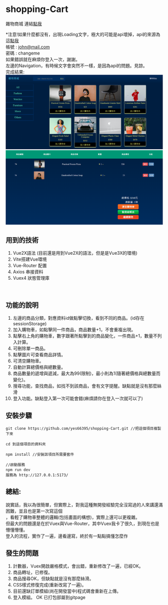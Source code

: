 # shopping-Cart
雜物商城 連結<a href="https://yes66395.github.io/shopping-Cart/" target="_blank">點我</a>

*注意!如果什麼都沒有，出現Loading文字，極大的可能是api壞掉，api的來源為這<a href="https://fakeapi.platzi.com/en/rest/products">點我</a>
<br/>
帳號 : john@mail.com <br/>
密碼 : changeme
<br/>
如果錯誤就在麻煩你登入一次，謝謝。
<br/>
左邊的Navigation，有時候文字會突然不一樣，是因為api的問題。見諒。
<br/>
完成結果:
<br/>
<img src="https://github.com/yes66395/POSData/blob/main/%E5%9C%96%E7%89%873.png?raw=true"  />
<br/>
<img src="https://github.com/yes66395/POSData/blob/main/%E5%9C%96%E7%89%874.png?raw=true" />

## 用到的技術

1. Vue2X語法 (目前還是用到Vue2X的語法，但是是Vue3X的環境)
2. Vite搭建Vue環境
3. Vue-Router 配置
4. Axios 串接資料
5. Vuex4 狀態管理庫

<br/>

## 功能的說明

1. 左邊的商品分類，對應資料id做點擊切換，看到不同的商品。(id存在sessionStorage)
2. 加入購物車，如點擊同一件商品，商品數量+1，不會重複出現。
3. 點擊右上角的購物車，數字跟著所點擊到的商品變化，一件商品+1，數量不列入計算。
4. 可刪除單一商品。
5. 點擊圖片可查看商品詳情。
6. 可清空購物車。
7. 自動計算總價格與總數量。
8. 商品數量的遞增與遞減，最大為99(限制)，最小則為1(隨著總價格與總數量而變化)。
9. 搜尋功能，查找商品，如找不到該商品，會有文字提醒。缺點就是沒有那麼絲滑
10. 登入功能。缺點登入第一次可能會錯(麻煩請你在登入一次就可以了)



## 安裝步驟
```
git clone https://github.com/yes66395/shopping-Cart.git //把這個項目複製下來

cd 到這個項目的資料夾 

npm install //安裝該項目所需要套件

//啟動服務
npm run dev 
服務為 http://127.0.0.1:5173/
```
## 總結:

說實話，我以為很簡單，但實際上，對我這種無開發經驗完全沒寫過的人來講還滿困難，並且也是第一次寫這個<br/>，看輕了購物車整體的邏輯(包括畫面的構想)，實際上還可以更複雜。<br/>
但最大的問題還是在於Vuex與Vue-Router，其中Vuex我卡了很久，到現在也是懵懂懵懂。<br/>
登入的流程，實作了一遍，邊看邊寫，終於有一點點搞懂怎麼作
<br/>

## 發生的問題
1. 計數器，Vuex開啟嚴格模式，會出錯，重新修改了一遍，已經OK。
2. 商品轉址，已修復。
3. 商品搜尋OK，但缺點就是沒有那麼絲滑。
4. CSS樣式修復完成(重新改寫了一遍)。
5. 目前還缺訂單模組(尚在開發當中)程式碼會重新在上傳。<br/>
6. 登入模組。 OK 已打包部屬到gitpage


